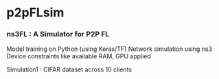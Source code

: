 # p2pFLsim

### ns3FL : A Simulator for P2P FL

Model training on Python (using Keras/TF)
Network simulation using ns3
Device constraints like available RAM, GPU applied

Simulation1 : CIFAR dataset across 10 clients
